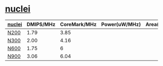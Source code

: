 ﻿# [nuclei](https://doc.soc.xin/architecture/nuclei)


| [nuclei](https://www.nucleisys.com/product.php)  | DMIPS/MHz | CoreMark/MHz | Power(uW/MHz) | Area(mm2) |   |
| --------- | --------- | ------------ | --------- | ------------ | --------- |
| [N200](https://www.nucleisys.com/product/200.php) | 1.79  | 3.85  |    |   |  |
| [N300](https://www.nucleisys.com/product/300.php) | 2.00  | 4.16  |      |      |  |
| [N600](https://www.nucleisys.com/product/600.php)  | 1.75 |  6 |  | |  |
| [N900](https://www.nucleisys.com/product/900.php)  | 3.06 | 6.04 |  |  |  |
